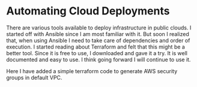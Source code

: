 # Automating Cloud Deployments

There are various tools available to deploy infrastructure in public clouds. I started off with Ansible since I am most familiar with it. But soon I realized that, when using Ansible I need to take care of dependencies and order of execution. I started reading about Terraform and felt that this might be a better tool. Since it is free to use, I downloaded and gave it a try. It is well documented and easy to use. I think going forward I will continue to use it.

Here I have added a simple terraform code to generate AWS security groups in default VPC.

